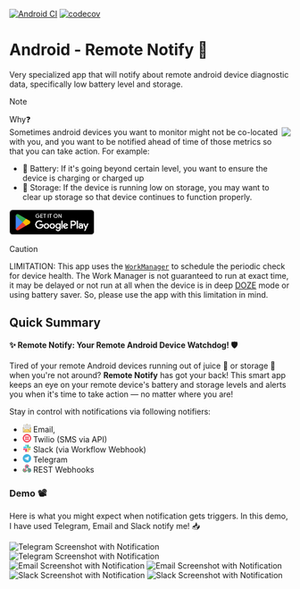 [![Android CI](https://github.com/hossain-khan/android-remote-notify/actions/workflows/android.yml/badge.svg)](https://github.com/hossain-khan/android-remote-notify/actions/workflows/android.yml) [![codecov](https://codecov.io/github/hossain-khan/android-remote-notify/graph/badge.svg?token=26MHI7A8QP)](https://codecov.io/github/hossain-khan/android-remote-notify)

# Android - Remote Notify 🔔
Very specialized app that will notify about remote android device diagnostic data, specifically low battery level and storage.

> [!NOTE]  
> Why❓  
> <img src="https://github.com/user-attachments/assets/0c14f049-02fc-4184-af26-ba9a6f7e530c" height="180" align="right">
> Sometimes android devices you want to monitor might not be co-located with you, and you want to be notified ahead of time of those metrics so that you can take action. For example:
> * 🪫 Battery: If it's going beyond certain level, you want to ensure the device is charging or charged up
> * 💾 Storage: If the device is running low on storage, you may want to clear up storage so that device continues to function properly.

<a href="https://play.google.com/store/apps/details?id=dev.hossain.remotenotify&pcampaignid=web_share" target="_blank"><img src="project-resources/google-play/GetItOnGooglePlay_Badge_Web_color_English.png" height="45"></a>

> [!CAUTION]  
> LIMITATION: This app uses the [`WorkManager`](https://developer.android.com/reference/androidx/work/WorkManager) to schedule the periodic check for device health. 
> The Work Manager is not guaranteed to run at exact time, it may be delayed or not run at all when the device is in deep [DOZE](https://developer.android.com/training/monitoring-device-state/doze-standby) mode or using battery saver. 
> So, please use the app with this limitation in mind.

## Quick Summary

**✨ Remote Notify: Your Remote Android Device Watchdog! 🛡️**

Tired of your remote Android devices running out of juice 🔋 or storage 💾 when you're not around?
**Remote Notify** has got your back! This smart app keeps an eye on your remote device's battery and storage levels and alerts you when it's time to take action — no matter where you are!

Stay in control with notifications via following notifiers:
* <img src="project-resources/static-res/email-icon.svg" width="15" alt="email"> Email, 
* <img src="project-resources/static-res/twilio-logo-icon.svg" width="15" alt="Twilio"> Twilio (SMS via API)
* <img src="project-resources/static-res/slack-logo-icon.svg" width="15" alt="Slack"> Slack (via Workflow Webhook)
* <img src="project-resources/static-res/telegram-logo-icon.svg" width="15" alt="Telegram"> Telegram 
* <img src="project-resources/static-res/webhooks-icon.svg" width="15" alt="Webhook"> REST Webhooks

### Demo 📽️
Here is what you might expect when notification gets triggers. In this demo, I have used Telegram, Email and Slack notify me! 📥

<img src="https://github.com/user-attachments/assets/0ad9c4d1-94ca-42e0-a81f-fed56bcbe959#gh-light-mode-only" width="260" alt="Telegram Screenshot with Notification"> 
<img src="https://github.com/user-attachments/assets/ae35b0f7-2c3c-4026-86f4-10c08054eb10#gh-dark-mode-only" width="260" alt="Telegram Screenshot with Notification"> 
<img src="https://github.com/user-attachments/assets/ce7dce0f-92bb-4375-8585-8a84646774a0#gh-light-mode-only" width="260" alt="Email Screenshot with Notification"> 
<img src="https://github.com/user-attachments/assets/221579a5-7078-43ef-8d59-f1c0ae2be06b#gh-dark-mode-only" width="260" alt="Email Screenshot with Notification"> 
<img src="https://github.com/user-attachments/assets/d78fc6ef-c91a-4fb7-866a-3df2c3c6ff7b#gh-light-mode-only" width="260" alt="Slack Screenshot with Notification"> 
<img src="https://github.com/user-attachments/assets/e498e751-29b5-4ac5-9472-c123f33d8cc2#gh-dark-mode-only" width="260" alt="Slack Screenshot with Notification">

